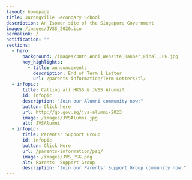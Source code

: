 ```yaml
---
layout: homepage
title: Jurongville Secondary School
description: An Isomer site of the Singapore Government
image: /images/JVSS_2020.ico
permalink: /
notification: ""
sections:
  - hero:
      background: /images/30th_Anni_Website_Banner_Final_JPG.jpg
      key_highlights:
        - title: announcements
          description: End of Term 1 Letter
          url: /parents-information/Term-Letters/tl/
  - infopic:
      title: Calling all HKSS & JVSS Alumni!
      id: infopic
      description: "Join our Alumni community now:"
      button: Click here
      url: http://go.gov.sg/jvs-alumni-2023
      image: /images/JVSAlumni.jpg
      alt: JVSAlumni
  - infopic:
      title: Parents' Support Group
      id: infopic
      button: Click Here
      url: /parents-information/psg/
      image: /images/JVS_PSG.png
      alt: Parents' Support Group
      description: "Join our Parents' Support Group community now:"
---
```

